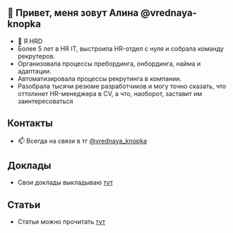 ## 👋 Привет, меня зовут Алина @vrednaya-knopka

- 👀 Я HRD
- Более 5 лет в HR IT, выстроила HR-отдел с нуля и собрала команду рекрутеров.
- Организовала процессы пребординга, онбординга, найма и адаптации. 
- Автоматизировала процессы рекрутинга в компании. 
- Разобрала тысячи резюме разработчиков и могу точно сказать, что оттолкнет HR-менеджера в CV, а что, наоборот, заставит им заинтересоваться

## Контакты

- 📫 Всегда на связи в тг [@vrednaya_knopka](https://t.me/vrednaya_knopka)

## Доклады

- Свои доклады выкладываю [тут](talks.md)

## Статьи

- Статьи можно прочитать [тут](read.md)
